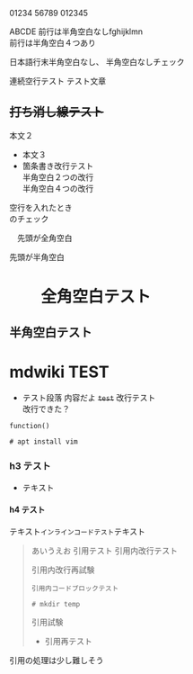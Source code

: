 01234 
 56789
012345

ABCDE
前行は半角空白なしfghijklmn    
前行は半角空白４つあり

日本語行末半角空白なし、
半角空白なしチェック



連続空行テスト
テスト文章

## ~~打ち消し線テスト~~
本文２
* 本文３
* 箇条書き改行テスト  
半角空白２つの改行    
半角空白４つの改行

空行を入れたとき<BR>のチェック

　先頭が全角空白

 先頭が半角空白

# 　　全角空白テスト
##   半角空白テスト


# mdwiki TEST
* テスト段落
内容だよ
~~`test`~~
改行テスト<br>
   改行できた？
```
function()

# apt install vim
```

### h3 テスト
* テキスト

#### h4 テスト

テキスト`インラインコードテスト`テキスト

>
>あいうえお
> 引用テスト
>引用内改行テスト
>
>
> 引用内改行再試験
>
> ```
> 引用内コードブロックテスト
>
> # mkdir temp
>
> ```
>
> 引用試験
> * 引用再テスト 
>

引用の処理は少し難しそう
